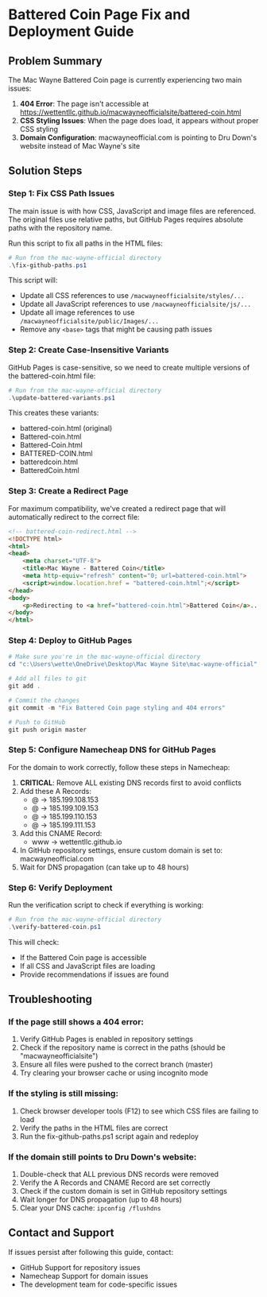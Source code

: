 # Battered Coin Page Fix and Deployment Guide

## Problem Summary

The Mac Wayne Battered Coin page is currently experiencing two main issues:

1. **404 Error**: The page isn't accessible at https://wettentllc.github.io/macwayneofficialsite/battered-coin.html
2. **CSS Styling Issues**: When the page does load, it appears without proper CSS styling
3. **Domain Configuration**: macwayneofficial.com is pointing to Dru Down's website instead of Mac Wayne's site

## Solution Steps

### Step 1: Fix CSS Path Issues

The main issue is with how CSS, JavaScript and image files are referenced. The original files use relative paths, but GitHub Pages requires absolute paths with the repository name.

Run this script to fix all paths in the HTML files:

```powershell
# Run from the mac-wayne-official directory
.\fix-github-paths.ps1
```

This script will:
- Update all CSS references to use `/macwayneofficialsite/styles/...`
- Update all JavaScript references to use `/macwayneofficialsite/js/...`
- Update all image references to use `/macwayneofficialsite/public/Images/...`
- Remove any `<base>` tags that might be causing path issues

### Step 2: Create Case-Insensitive Variants

GitHub Pages is case-sensitive, so we need to create multiple versions of the battered-coin.html file:

```powershell
# Run from the mac-wayne-official directory
.\update-battered-variants.ps1
```

This creates these variants:
- battered-coin.html (original)
- Battered-coin.html
- Battered-Coin.html
- BATTERED-COIN.html
- batteredcoin.html
- BatteredCoin.html

### Step 3: Create a Redirect Page

For maximum compatibility, we've created a redirect page that will automatically redirect to the correct file:

```html
<!-- battered-coin-redirect.html -->
<!DOCTYPE html>
<html>
<head>
    <meta charset="UTF-8">
    <title>Mac Wayne - Battered Coin</title>
    <meta http-equiv="refresh" content="0; url=battered-coin.html">
    <script>window.location.href = "battered-coin.html";</script>
</head>
<body>
    <p>Redirecting to <a href="battered-coin.html">Battered Coin</a>...</p>
</body>
</html>
```

### Step 4: Deploy to GitHub Pages

```powershell
# Make sure you're in the mac-wayne-official directory
cd "c:\Users\wette\OneDrive\Desktop\Mac Wayne Site\mac-wayne-official"

# Add all files to git
git add .

# Commit the changes
git commit -m "Fix Battered Coin page styling and 404 errors"

# Push to GitHub
git push origin master
```

### Step 5: Configure Namecheap DNS for GitHub Pages

For the domain to work correctly, follow these steps in Namecheap:

1. **CRITICAL**: Remove ALL existing DNS records first to avoid conflicts
2. Add these A Records:
   - @ -> 185.199.108.153
   - @ -> 185.199.109.153
   - @ -> 185.199.110.153
   - @ -> 185.199.111.153
3. Add this CNAME Record:
   - www -> wettentllc.github.io
4. In GitHub repository settings, ensure custom domain is set to: macwayneofficial.com
5. Wait for DNS propagation (can take up to 48 hours)

### Step 6: Verify Deployment

Run the verification script to check if everything is working:

```powershell
# Run from the mac-wayne-official directory
.\verify-battered-coin.ps1
```

This will check:
- If the Battered Coin page is accessible
- If all CSS and JavaScript files are loading
- Provide recommendations if issues are found

## Troubleshooting

### If the page still shows a 404 error:

1. Verify GitHub Pages is enabled in repository settings
2. Check if the repository name is correct in the paths (should be "macwayneofficialsite")
3. Ensure all files were pushed to the correct branch (master)
4. Try clearing your browser cache or using incognito mode

### If the styling is still missing:

1. Check browser developer tools (F12) to see which CSS files are failing to load
2. Verify the paths in the HTML files are correct
3. Run the fix-github-paths.ps1 script again and redeploy

### If the domain still points to Dru Down's website:

1. Double-check that ALL previous DNS records were removed
2. Verify the A Records and CNAME Record are set correctly
3. Check if the custom domain is set in GitHub repository settings
4. Wait longer for DNS propagation (up to 48 hours)
5. Clear your DNS cache: `ipconfig /flushdns`

## Contact and Support

If issues persist after following this guide, contact:
- GitHub Support for repository issues
- Namecheap Support for domain issues
- The development team for code-specific issues
